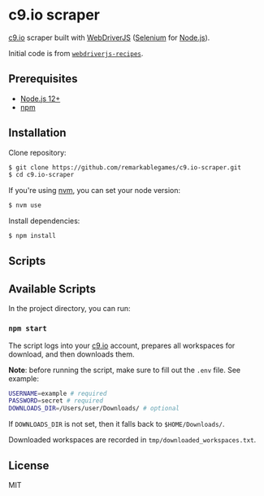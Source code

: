 # c9.io scraper

[c9.io](https://c9.io/login) scraper built with [WebDriverJS](https://github.com/SeleniumHQ/selenium/wiki/WebDriverJs) ([Selenium](https://www.seleniumhq.org/) for [Node.js](https://nodejs.org/)).

Initial code is from [`webdriverjs-recipes`](https://github.com/remarkablemark/webdriverjs-recipes).

## Prerequisites

- [Node.js 12+](https://nodejs.org/en/download/)
- [npm](https://www.npmjs.com/get-npm)

## Installation

Clone repository:

```sh
$ git clone https://github.com/remarkablegames/c9.io-scraper.git
$ cd c9.io-scraper
```

If you're using [nvm](https://github.com/nvm-sh/nvm), you can set your node version:

```sh
$ nvm use
```

Install dependencies:

```sh
$ npm install
```

## Scripts

## Available Scripts

In the project directory, you can run:

### `npm start`

The script logs into your [c9.io](https://c9.io/login) account, prepares all workspaces for download, and then downloads them.

**Note**: before running the script, make sure to fill out the `.env` file. See example:

```sh
USERNAME=example # required
PASSWORD=secret # required
DOWNLOADS_DIR=/Users/user/Downloads/ # optional
```

If `DOWNLOADS_DIR` is not set, then it falls back to `$HOME/Downloads/`.

Downloaded workspaces are recorded in `tmp/downloaded_workspaces.txt`.

## License

MIT
